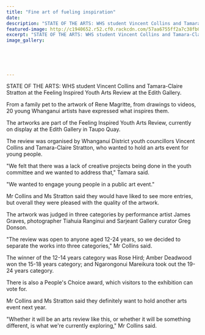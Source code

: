 ```yaml
---
title: "Fine art of fueling inspiration"
date: 
description: "STATE OF THE ARTS: WHS student Vincent Collins and Tamara-Claire Stratton at the Feeling Inspired Youth Arts Review at the Edith Gallery, Wanganui Chronicle article on 20/7/16..."
featured-image: http://c1940652.r52.cf0.rackcdn.com/57aa6755ff2a7c38fb0011ec/Yth-Arts-Review-at-Edith-Gallery-V-Collins-July-2016.jpg
excerpt: "STATE OF THE ARTS: WHS student Vincent Collins and Tamara-Claire Stratton at the Feeling Inspired Youth Arts Review at the Edith Gallery."
image_gallery:
    
    
    
    
    
---
```


<p>STATE OF THE ARTS: WHS student Vincent Collins and Tamara-Claire Stratton at the Feeling Inspired Youth Arts Review at the Edith Gallery.</p>
<p>From a family pet to the artwork of Rene Magritte, from drawings to videos, 20 young Whanganui artists have expressed what inspires them.</p>
<p>The artworks are part of the Feeling Inspired Youth Arts Review, currently on display at the Edith Gallery in Taupo Quay.</p>
<p>The review was organised by Whanganui District youth councillors Vincent Collins and Tamara-Claire Stratton, who wanted to hold an arts event for young people.</p>
<p>"We felt that there was a lack of creative projects being done in the youth committee and we wanted to address that," Tamara said.</p>
<p>"We wanted to engage young people in a public art event."</p>
<p>Mr Collins and Ms Stratton said they would have liked to see more entries, but overall they were pleased with the quality of the artwork.</p>
<p>The artwork was judged in three categories by performance artist James Graves, photographer Tiahuia Ranginui and Sarjeant Gallery curator Greg Donson.</p>
<p>"The review was open to anyone aged 12-24 years, so we decided to separate the works into three categories," Mr Collins said.</p>
<p>The winner of the 12-14 years category was Rose Hird; Amber Deadwood won the 15-18 years category; and Ngarongonui Mareikura took out the 19-24 years category.</p>
<p>There is also a People's Choice award, which visitors to the exhibition can vote for.</p>
<p>Mr Collins and Ms Stratton said they definitely want to hold another arts event next year.</p>
<p>"Whether it will be an arts review like this, or whether it will be something different, is what we're currently exploring," Mr Collins said.</p>

